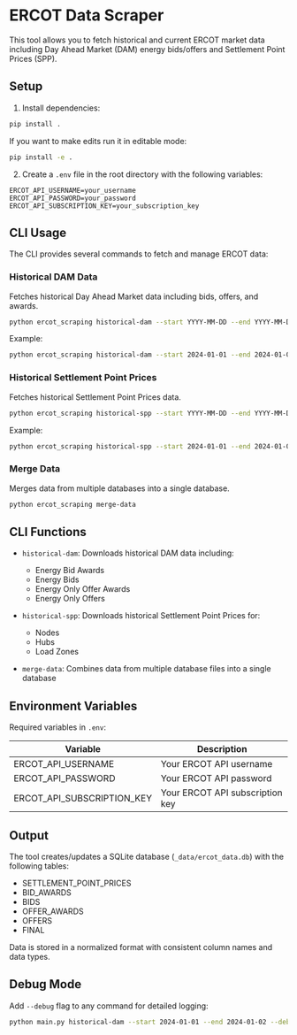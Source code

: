 # ERCOT Data Scraper

This tool allows you to fetch historical and current ERCOT market data including Day Ahead Market (DAM) energy bids/offers and Settlement Point Prices (SPP).

## Setup

1. Install dependencies:

```bash
pip install .
```

If you want to make edits run it in editable mode:

```bash
pip install -e .
```

2. Create a `.env` file in the root directory with the following variables:

```env
ERCOT_API_USERNAME=your_username
ERCOT_API_PASSWORD=your_password 
ERCOT_API_SUBSCRIPTION_KEY=your_subscription_key
```

## CLI Usage

The CLI provides several commands to fetch and manage ERCOT data:

### Historical DAM Data

Fetches historical Day Ahead Market data including bids, offers, and awards.

```bash
python ercot_scraping historical-dam --start YYYY-MM-DD --end YYYY-MM-DD [--debug]
```

Example:

```bash
python ercot_scraping historical-dam --start 2024-01-01 --end 2024-01-02
```

### Historical Settlement Point Prices

Fetches historical Settlement Point Prices data.

```bash
python ercot_scraping historical-spp --start YYYY-MM-DD --end YYYY-MM-DD [--debug]
```

Example:

```bash
python ercot_scraping historical-spp --start 2024-01-01 --end 2024-01-02
```

### Merge Data

Merges data from multiple databases into a single database.

```bash
python ercot_scraping merge-data
```

## CLI Functions

- `historical-dam`: Downloads historical DAM data including:
  - Energy Bid Awards
  - Energy Bids
  - Energy Only Offer Awards
  - Energy Only Offers

- `historical-spp`: Downloads historical Settlement Point Prices for:
  - Nodes
  - Hubs
  - Load Zones

- `merge-data`: Combines data from multiple database files into a single database

## Environment Variables

Required variables in `.env`:

| Variable | Description |
|----------|-------------|
| ERCOT_API_USERNAME | Your ERCOT API username |
| ERCOT_API_PASSWORD | Your ERCOT API password |
| ERCOT_API_SUBSCRIPTION_KEY | Your ERCOT API subscription key |

## Output

The tool creates/updates a SQLite database (`_data/ercot_data.db`) with the following tables:

- SETTLEMENT_POINT_PRICES
- BID_AWARDS
- BIDS  
- OFFER_AWARDS
- OFFERS
- FINAL

Data is stored in a normalized format with consistent column names and data types.

## Debug Mode

Add `--debug` flag to any command for detailed logging:

```bash
python main.py historical-dam --start 2024-01-01 --end 2024-01-02 --debug
```

